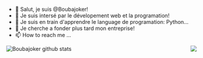 - 👋 Salut, je suis @Boubajoker!
- 👀 Je suis intersé par le dévelopement web et la programation!
- 🌱 Je suis en train d'apprendre le language de programation: Python...
- 💞️ Je cherche a fonder plus tard mon entreprise!
- 📫 How to reach me ...

<!---
Boubajoker/Boubajoker is a ✨ special ✨ repository because its `README.md` (this file) appears on your GitHub profile.
You can click the Preview link to take a look at your changes.
--->
<a href="https://github.com/Boubajoker?tab=repositories">
 <img align="left" src="https://github-readme-stats.vercel.app/api?username=Boubajoker&count_private=true&show_icons=true&theme=radical" alt="Boubajoker github stats"/>
</a>
<a href="https://github.com/Boubajoker?tab=repositories">
  <img align="right" src="https://github-readme-stats.vercel.app/api/top-langs/?username=Boubajoker&count_private=true&show_icons=true&theme=radical" />
</a>
